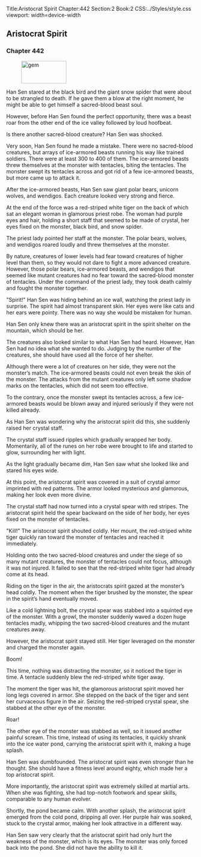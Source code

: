 Title:Aristocrat Spirit 
Chapter:442 
Section:2 
Book:2 
CSS:../Styles/style.css 
viewport: width=device-width
  
## Aristocrat Spirit
### Chapter 442 
<figure>
	<img src="../Images/gem.gif" alt="gem" id="gem" width="120" height="60" />
</figure>
  

  
  Han Sen stared at the black bird and the giant snow spider that were about to be strangled to death. If he gave them a blow at the right moment, he might be able to get himself a sacred-blood beast soul.

However, before Han Sen found the perfect opportunity, there was a beast roar from the other end of the ice valley followed by loud hoofbeat.

Is there another sacred-blood creature? Han Sen was shocked.

Very soon, Han Sen found he made a mistake. There were no sacred-blood creatures, but arrays of ice-armored beasts running his way like trained soldiers. There were at least 300 to 400 of them. The ice-armored beasts threw themselves at the monster with tentacles, biting the tentacles. The monster swept its tentacles across and got rid of a few ice-armored beasts, but more came up to attack it.

After the ice-armored beasts, Han Sen saw giant polar bears, unicorn wolves, and wendigos. Each creature looked very strong and fierce.

At the end of the force was a red-striped white tiger on the back of which sat an elegant woman in glamorous priest robe. The woman had purple eyes and hair, holding a short staff that seemed to be made of crystal, her eyes fixed on the monster, black bird, and snow spider.

The priest lady pointed her staff at the monster. The polar bears, wolves, and wendigos roared loudly and threw themselves at the monster.

By nature, creatures of lower levels had fear toward creatures of higher level than them, so they would not dare to fight a more advanced creature. However, those polar bears, ice-armored beasts, and wendigos that seemed like mutant creatures had no fear toward the sacred-blood monster of tentacles. Under the command of the priest lady, they took death calmly and fought the monster together.

"Spirit!" Han Sen was hiding behind an ice wall, watching the priest lady in surprise. The spirit had almost transparent skin. Her eyes were like cats and her ears were pointy. There was no way she would be mistaken for human.

Han Sen only knew there was an aristocrat spirit in the spirit shelter on the mountain, which should be her.

The creatures also looked similar to what Han Sen had heard. However, Han Sen had no idea what she wanted to do. Judging by the number of the creatures, she should have used all the force of her shelter.

Although there were a lot of creatures on her side, they were not the monster’s match. The ice-armored beasts could not even break the skin of the monster. The attacks from the mutant creatures only left some shadow marks on the tentacles, which did not seem too effective.

To the contrary, once the monster swept its tentacles across, a few ice-armored beasts would be blown away and injured seriously if they were not killed already.

As Han Sen was wondering why the aristocrat spirit did this, she suddenly raised her crystal staff.

The crystal staff issued ripples which gradually wrapped her body. Momentarily, all of the runes on her robe were brought to life and started to glow, surrounding her with light.

As the light gradually became dim, Han Sen saw what she looked like and stared his eyes wide.

At this point, the aristocrat spirit was covered in a suit of crystal armor imprinted with red patterns. The armor looked mysterious and glamorous, making her look even more divine.

The crystal staff had now turned into a crystal spear with red stripes. The aristocrat spirit held the spear backward on the side of her body, her eyes fixed on the monster of tentacles.

"Kill!" The aristocrat spirit shouted coldly. Her mount, the red-striped white tiger quickly ran toward the monster of tentacles and reached it immediately.

Holding onto the two sacred-blood creatures and under the siege of so many mutant creatures, the monster of tentacles could not focus, although it was not injured. It failed to see that the red-striped white tiger had already come at its head.

Riding on the tiger in the air, the aristocrats spirit gazed at the monster’s head coldly. The moment when the tiger brushed by the monster, the spear in the spirit’s hand eventually moved.

Like a cold lightning bolt, the crystal spear was stabbed into a squinted eye of the monster. With a growl, the monster suddenly waved a dozen huge tentacles madly, whipping the two sacred-blood creatures and the mutant creatures away.

However, the aristocrat spirit stayed still. Her tiger leveraged on the monster and charged the monster again.

Boom!

This time, nothing was distracting the monster, so it noticed the tiger in time. A tentacle suddenly blew the red-striped white tiger away.

The moment the tiger was hit, the glamorous aristocrat spirit moved her long legs covered in armor. She stepped on the back of the tiger and sent her curvaceous figure in the air. Seizing the red-striped crystal spear, she stabbed at the other eye of the monster.

Roar!

The other eye of the monster was stabbed as well, so it issued another painful scream. This time, instead of using its tentacles, it quickly shrank into the ice water pond, carrying the aristocrat spirit with it, making a huge splash.

Han Sen was dumbfounded. The aristocrat spirit was even stronger than he thought. She should have a fitness level around eighty, which made her a top aristocrat spirit.

More importantly, the aristocrat spirit was extremely skilled at martial arts. When she was fighting, she had top-notch footwork and spear skills, comparable to any human evolver.

Shortly, the pond became calm. With another splash, the aristocrat spirit emerged from the cold pond, dripping all over. Her purple hair was soaked, stuck to the crystal armor, making her look attractive in a different way.

Han Sen saw very clearly that the aristocrat spirit had only hurt the weakness of the monster, which is its eyes. The monster was only forced back into the pond. She did not have the ability to kill it.
